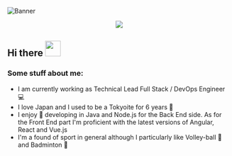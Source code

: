 ![Banner](https://imgur.com/jdBnpwE)

<p align="center"> 
  <img src="https://profile-counter.glitch.me/gaetanbloch/count.svg" />
</p>

<h2>Hi there <img src="https://media.giphy.com/media/gM5qFksULw54NMWyry/giphy.gif" width="35px"></h2>

<h3>Some stuff about me:</h3>

- I am currently working as Technical Lead Full Stack / DevOps Engineer 💻<br>
- I love Japan and I used to be a Tokyoite for 6 years 🗼 <br>
- I enjoy 💙 developing in Java and Node.js for the Back End side. As for the Front End part I'm proficient with the latest versions of Angular, React and Vue.js<br>
- I'm a found of sport in general although I particularly like Volley-ball 🏐 and Badminton 🏸
